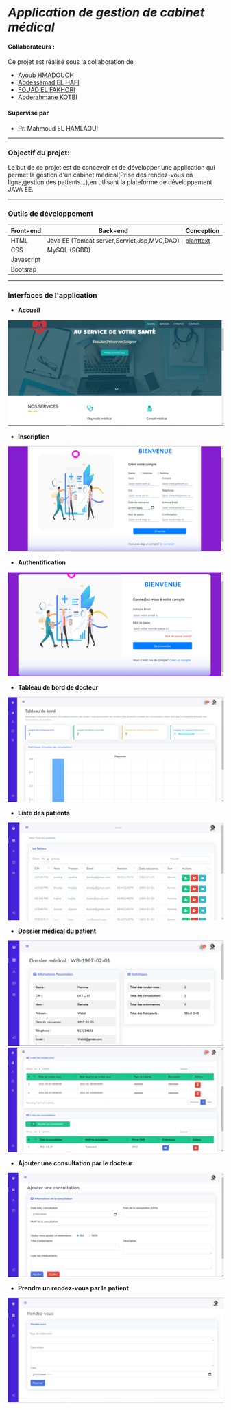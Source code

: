 # ***Application de gestion de cabinet médical***

#### **Collaborateurs :**
Ce projet est réalisé sous la collaboration de :
  
  * [Ayoub HMADOUCH ](https://github.com/AyoubHmadouch)
  * [Abdessamad EL HAFI](https://github.com/abdoelhafi)
  * [FOUAD EL FAKHORI](https://github.com/fFakhori)
  * [Abderahmane KOTBI](https://github.com/abdorah)

#### **Supervisé par** 
* Pr. Mahmoud EL HAMLAOUI

---
### **Objectif du projet:**
Le but de ce projet est de concevoir et de développer une application qui permet la gestion d'un cabinet médical(Prise des rendez-vous en ligne,gestion des patients...),en utlisant la plateforme de développement JAVA EE.

---
### **Outils de développement**

<table>
    <thead>
        <th>Front-end</th>
        <th>Back-end</th>
        <th>Conception</th>
    </thead>
    <tbody>
        <tr>
            <td>HTML</td>
            <td>Java EE (Tomcat server,Servlet,Jsp,MVC,DAO)</td>
            <td><a href=https://www.planttext.com/">planttext</a></td>
        </tr>
        <tr>
            <td>CSS</td>
            <td>MySQL (SGBD)</td>
            <td></td>
        </tr>
         <tr>
            <td>Javascript</td>
            <td></td>
            <td></td>
        </tr>
        <tr>
            <td>Bootsrap</td>
            <td></td>
            <td></td>
        </tr>
    </tbody>
</table>

---


### **Interfaces de l'application**
* **Accueil**
  
 ![](screenshots/accueil.png)

* **Inscription**

![](screenshots/register.png)

* **Authentification**

![](screenshots/login.png)

* **Tableau de bord de docteur**

![](screenshots/dashboard-doctor.png)

* **Liste des patients**

![](screenshots/patients.png)

* **Dossier médical du patient**

![](screenshots/medicalFile.png)
![](screenshots/lists-appointments-consultaions.png)

* **Ajouter une consultation par le docteur**

![](screenshots/add-consultations.png)

* **Prendre un rendez-vous par le patient**

![](screenshots/take-appointment.png)

